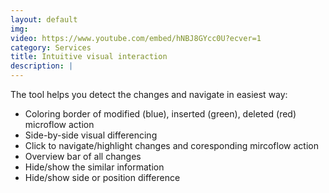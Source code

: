```yaml
---
layout: default
img:
video: https://www.youtube.com/embed/hNBJ8GYcc0U?ecver=1
category: Services
title: Intuitive visual interaction
description: |
---
```


The tool helps you detect the changes and navigate in easiest way:

  - Coloring border of modified (blue), inserted (green), deleted (red) microflow action
  - Side-by-side visual differencing
  - Click to navigate/highlight changes and coresponding mircoflow action
  - Overview bar of all changes 
  - Hide/show the similar information
  - Hide/show side or position difference

